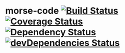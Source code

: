 # morse-code [![Build Status](https://travis-ci.org/JaHIY/morse-code.svg?branch=master)](https://travis-ci.org/JaHIY/morse-code) [![Coverage Status](https://coveralls.io/repos/github/JaHIY/morse-code/badge.svg?branch=master)](https://coveralls.io/github/JaHIY/morse-code?branch=master) [![Dependency Status](https://david-dm.org/JaHIY/morse-code.svg)](https://david-dm.org/JaHIY/morse-code) [![devDependencies Status](https://david-dm.org/JaHIY/morse-code/dev-status.svg)](https://david-dm.org/dwyl/JaHIY/morse-code?type=dev)
